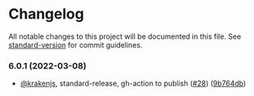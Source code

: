 # Changelog

All notable changes to this project will be documented in this file. See [standard-version](https://github.com/conventional-changelog/standard-version) for commit guidelines.

### 6.0.1 (2022-03-08)


* [@krakenjs](https://github.com/krakenjs), standard-release, gh-action to publish ([#28](https://github.com/krakenjs/grumbler/issues/28)) ([9b764db](https://github.com/krakenjs/grumbler/commit/9b764dbe846e7029144f7d16a351d0cfad4f45cc))
